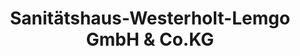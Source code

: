 ---
title: "Sanitätshaus-Westerholt-Lemgo GmbH & Co.KG"
url: /lemgo/sanitaetshaus-westerholt-lemgo-gmbh-und-co-kg/
shop: Sanitätshaus
---
